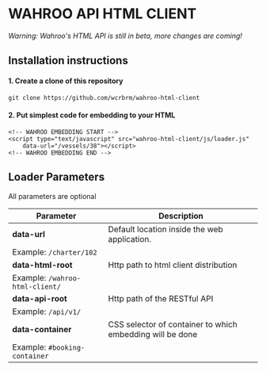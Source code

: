 WAHROO API HTML CLIENT
===
*Warning: Wahroo's HTML API is still in beta, more changes are coming!*

## Installation instructions

#### 1. Create a clone of this repository
```
git clone https://github.com/wcrbrm/wahroo-html-client
```

#### 2. Put simplest code for embedding to your HTML
```
<!-- WAHROO EMBEDDING START -->
<script type="text/javascript" src="wahroo-html-client/js/loader.js" 
	data-url="/vessels/38"></script>
<!-- WAHROO EMBEDDING END -->
```

## Loader Parameters

All parameters are optional

Parameter | Description
---|---
**data-url**| Default location inside the web application.
 | Example: `/charter/102` 
**data-html-root** | Http path to html client distribution
 | Example: `/wahroo-html-client/`
**data-api-root**  | Http path of the RESTful API
 | Example: `/api/v1/`
**data-container** | CSS selector of container to which embedding will be done
 | Example: `#booking-container`

